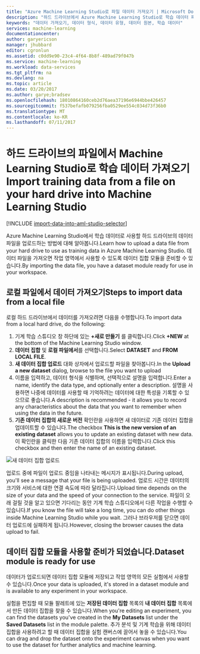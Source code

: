 ```yaml
---
title: "Azure Machine Learning Studio로 파일 데이터 가져오기 | Microsoft Docs"
description: "하드 드라이브에서 Azure Machine Learning Studio로 학습 데이터 파일을 업로드 하는 방법에 대해 알아봅니다. 이렇게 하면 작업 영역에 데이터 집합 모듈이 만들어집니다."
keywords: "데이터 가져오기, 데이터 형식, 데이터 유형, 데이터 원본, 학습 데이터"
services: machine-learning
documentationcenter: 
author: garyericson
manager: jhubbard
editor: cgronlun
ms.assetid: c0dd9e90-23c4-4f64-8b8f-489ad79f047b
ms.service: machine-learning
ms.workload: data-services
ms.tgt_pltfrm: na
ms.devlang: na
ms.topic: article
ms.date: 03/20/2017
ms.author: garye;bradsev
ms.openlocfilehash: 18010864160ceb2d76aea37196e6944bbe426457
ms.sourcegitcommit: f537befafb079256fba0529ee554c034d73f36b0
ms.translationtype: MT
ms.contentlocale: ko-KR
ms.lasthandoff: 07/11/2017
---
```

# <a name="import-training-data-from-a-file-on-your-hard-drive-into-machine-learning-studio"></a><span data-ttu-id="d2246-105">하드 드라이브의 파일에서 Machine Learning Studio로 학습 데이터 가져오기</span><span class="sxs-lookup"><span data-stu-id="d2246-105">Import training data from a file on your hard drive into Machine Learning Studio</span></span>
[!INCLUDE [import-data-into-aml-studio-selector](../../includes/machine-learning-import-data-into-aml-studio.md)]

<span data-ttu-id="d2246-106">Azure Machine Learning Studio에서 학습 데이터로 사용할 하드 드라이브의 데이터 파일을 업로드하는 방법에 대해 알아봅니다.</span><span class="sxs-lookup"><span data-stu-id="d2246-106">Learn how to upload a data file from your hard drive to use as training data in Azure Machine Learning Studio.</span></span> <span data-ttu-id="d2246-107">데이터 파일을 가져오면 작업 영역에서 사용할 수 있도록 데이터 집합 모듈을 준비할 수 있습니다.</span><span class="sxs-lookup"><span data-stu-id="d2246-107">By importing the data file, you have a dataset module ready for use in your workspace.</span></span>

## <a name="steps-to-import-data-from-a-local-file"></a><span data-ttu-id="d2246-108">로컬 파일에서 데이터 가져오기</span><span class="sxs-lookup"><span data-stu-id="d2246-108">Steps to import data from a local file</span></span>
<span data-ttu-id="d2246-109">로컬 하드 드라이브에서 데이터를 가져오려면 다음을 수행합니다.</span><span class="sxs-lookup"><span data-stu-id="d2246-109">To import data from a local hard drive, do the following:</span></span>

1. <span data-ttu-id="d2246-110">기계 학습 스튜디오 창 하단에 있는 **+새로 만들기** 를 클릭합니다.</span><span class="sxs-lookup"><span data-stu-id="d2246-110">Click **+NEW** at the bottom of the Machine Learning Studio window.</span></span>
2. <span data-ttu-id="d2246-111">**데이터 집합** 및 **로컬 파일에서**를 선택합니다.</span><span class="sxs-lookup"><span data-stu-id="d2246-111">Select **DATASET** and **FROM LOCAL FILE**.</span></span>
3. <span data-ttu-id="d2246-112">**새 데이터 집합 업로드** 대화 상자에서 업로드할 파일을 찾아봅니다.</span><span class="sxs-lookup"><span data-stu-id="d2246-112">In the **Upload a new dataset** dialog, browse to the file you want to upload</span></span>
4. <span data-ttu-id="d2246-113">이름을 입력하고, 데이터 형식을 식별하며, 선택적으로 설명을 입력합니다.</span><span class="sxs-lookup"><span data-stu-id="d2246-113">Enter a name, identify the data type, and optionally enter a description.</span></span> <span data-ttu-id="d2246-114">설명을 사용하면 나중에 데이터를 사용할 때 기억하려는 데이터에 대한 특성을 기록할 수 있으므로 좋습니다.</span><span class="sxs-lookup"><span data-stu-id="d2246-114">A description is recommended - it allows you to record any characteristics about the data that you want to remember when using the data in the future.</span></span>
5. <span data-ttu-id="d2246-115">**기존 데이터 집합의 새로운 버전** 확인란을 사용하면 새 데이터로 기존 데이터 집합을 업데이트할 수 있습니다.</span><span class="sxs-lookup"><span data-stu-id="d2246-115">The checkbox **This is the new version of an existing dataset** allows you to update an existing dataset with new data.</span></span> <span data-ttu-id="d2246-116">이 확인란을 클릭한 다음 기존 데이터 집합의 이름을 입력합니다.</span><span class="sxs-lookup"><span data-stu-id="d2246-116">Click this checkbox and then enter the name of an existing dataset.</span></span>

![새 데이터 집합 업로드](media/machine-learning-import-data-from-local-file/upload-dataset.png)

<span data-ttu-id="d2246-118">업로드 중에 파일이 업로드 중임을 나타내는 메시지가 표시됩니다.</span><span class="sxs-lookup"><span data-stu-id="d2246-118">During upload, you'll see a message that your file is being uploaded.</span></span> <span data-ttu-id="d2246-119">업로드 시간은 데이터의 크기와 서비스에 대한 연결 속도에 따라 달라집니다.</span><span class="sxs-lookup"><span data-stu-id="d2246-119">Upload time depends on the size of your data and the speed of your connection to the service.</span></span> <span data-ttu-id="d2246-120">파일이 오래 걸릴 것을 알고 있으면 기다리는 동안 기계 학습 스튜디오에서 다른 작업을 수행할 수 있습니다.</span><span class="sxs-lookup"><span data-stu-id="d2246-120">If you know the file will take a long time, you can do other things inside Machine Learning Studio while you wait.</span></span> <span data-ttu-id="d2246-121">그러나 브라우저를 닫으면 데이터 업로드에 실패하게 됩니다.</span><span class="sxs-lookup"><span data-stu-id="d2246-121">However, closing the browser causes the data upload to fail.</span></span>

## <a name="dataset-module-is-ready-for-use"></a><span data-ttu-id="d2246-122">데이터 집합 모듈을 사용할 준비가 되었습니다.</span><span class="sxs-lookup"><span data-stu-id="d2246-122">Dataset module is ready for use</span></span>
<span data-ttu-id="d2246-123">데이터가 업로드되면 데이터 집합 모듈에 저장되고 작업 영역의 모든 실험에서 사용할 수 있습니다.</span><span class="sxs-lookup"><span data-stu-id="d2246-123">Once your data is uploaded, it's stored in a dataset module and is available to any experiment in your workspace.</span></span>

<span data-ttu-id="d2246-124">실험을 편집할 때 모듈 팔레트에 있는 **저장된 데이터 집합** 목록의 **내 데이터 집합** 목록에서 만든 데이터 집합을 찾을 수 있습니다.</span><span class="sxs-lookup"><span data-stu-id="d2246-124">When you're editing an experiment, you can find the datasets you've created in the **My Datasets** list under the **Saved Datasets** list in the module palette.</span></span> <span data-ttu-id="d2246-125">추가 분석 및 기계 학습을 위해 데이터 집합을 사용하려고 할 때 데이터 집합을 실험 캔버스에 끌어서 놓을 수 있습니다.</span><span class="sxs-lookup"><span data-stu-id="d2246-125">You can drag and drop the dataset onto the experiment canvas when you want to use the dataset for further analytics and machine learning.</span></span>
